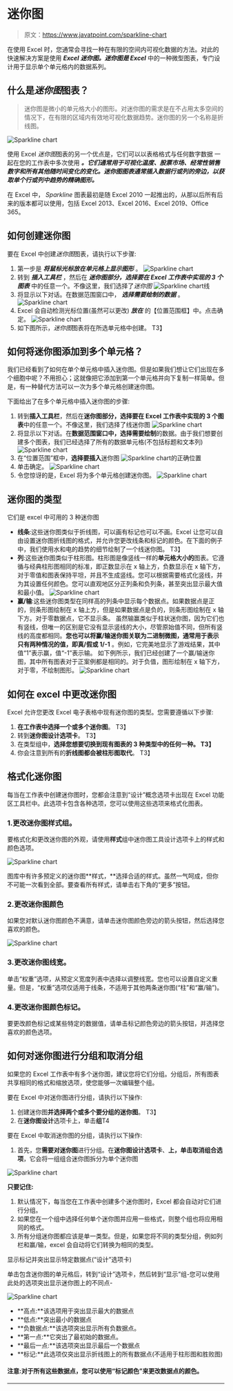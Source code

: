 # 迷你图

> 原文：<https://www.javatpoint.com/sparkline-chart>

在使用 Excel 时，您通常会寻找一种在有限的空间内可视化数据的方法。对此的快速解决方案是使用 ***Excel 迷你图。迷你图是 Excel*** 中的一种微型图表，专门设计用于显示单个单元格内的数据系列。

## 什么是*迷你图*图表？

> 迷你图是微小的单元格大小的图形。对迷你图的需求是在不占用太多空间的情况下，在有限的区域内有效地可视化数据趋势。迷你图的另一个名称是折线图。

![Sparkline chart](img/637bc21e1d0b3fc2de88b8dc2ac50faa.png)

使用 Excel *迷你图*图表的另一个优点是，它们可以以表格格式与任何数字数据 一起在您的工作表中多次使用 ***。它们通常用于可视化温度、股票市场、经常性销售数字和所有其他随时间变化的变化。*迷你图*图表通常插入数据行或列的旁边，以获取单个行或列中趋势的精确图形。***

在 Excel 中， *Sparkline* 图表最初是随 Excel 2010 一起推出的，从那以后所有后来的版本都可以使用，包括 Excel 2013、Excel 2016、Excel 2019、Office 365。

## 如何创建迷你图

要在 Excel 中创建*迷你图*图表，请执行以下步骤:

1.  第一步是 ***将鼠标光标放在单元格上显示图形*** 。
    ![Sparkline chart](img/c40434a02069225985d88dfc4082ec46.png)
2.  转到 ***插入工具栏*** ，然后在 ***迷你图部分，选择要在 Excel 工作表中实现的 3 个图表*** 中的任意一个。不像这里，我们选择了*迷你图*
    ![Sparkline chart](img/1609b2e819fd1b4c05a8fb14ee4c32ad.png)线
3.  将显示以下对话。在数据范围窗口中， ***选择需要绘制的数据*** 。
    ![Sparkline chart](img/ada094416979f1cab69d670bd952c70a.png)
4.  Excel 会自动检测光标位置(虽然可以更改) ***放在*** 的【位置范围框】中。点击确定。
    ![Sparkline chart](img/3a6f3f3d204ac0111bc95e720b751a4c.png)
5.  如下图所示，*迷你图*图表将在所选单元格中创建。
    T3】

## 如何将迷你图添加到多个单元格？

我们已经看到了如何在单个单元格中插入迷你图。但是如果我们想让它们出现在多个细胞中呢？不用担心；这就像把它添加到第一个单元格并向下复制一样简单。但是，有一种替代方法可以一次为多个单元格创建迷你图。

下面给出了在多个单元格中插入迷你图的步骤:

1.  转到**插入工具栏**，然后在**迷你图部分，选择要在 Excel 工作表中实现的 3 个图表**中的任意一个。不像这里，我们选择了线迷你图
    ![Sparkline chart](img/ba116950c76feb340cbb3bf2d003e38e.png)
2.  将显示以下对话。在**数据范围窗口中，选择需要绘制**的数据。由于我们想要创建多个图表，我们已经选择了所有的数据单元格(不包括标题和文本列)
    ![Sparkline chart](img/e3dc63b4b44daa306324eb69a36d8746.png)
3.  在“位置范围”框中，**选择要插入**迷你图
    ![Sparkline chart](img/2d045af14e608f0e179d7eba89d9eae2.png)的正确位置
4.  单击确定。
    ![Sparkline chart](img/fdace0f17206a0cd501be4d066a75da0.png)
5.  令您惊讶的是，Excel 将为多个单元格创建迷你图。
    ![Sparkline chart](img/57415b489faa69c7e2b8697f28737096.png)

## 迷你图的类型

它们是 excel 中可用的 3 种迷你图

*   **线条**:这些迷你图类似于折线图，可以画有标记也可以不画。Excel 让您可以自由设置迷你图折线图的格式，并允许您更改线条和标记的颜色。在下面的例子中，我们使用水和电的趋势的细节绘制了一个线迷你图。
    T3】
*   **列**:这些迷你图类似于柱形图。柱形图是像竖线一样的**单元格大小的**图表。它遵循与经典柱形图相同的标准，即正数显示在 x 轴上方，负数显示在 x 轴下方，对于零值和图表保持平坦，并且不生成竖线。您可以根据需要格式化竖线，并为其设置任何颜色。您可以直观地区分正列条和负列条，甚至突出显示最大值和最小值。
    ![Sparkline chart](img/02ac136434b5bc093a724acc84ab62b5.png)
*   **赢/输**:这些迷你图类型在同样高的列条中显示每个数据点。如果数据点是正的，则条形图绘制在 x 轴上方，但是如果数据点是负的，则条形图绘制在 x 轴下方。对于零数据点，它不显示条。
    虽然输赢类似于柱状迷你图，因为它们也有竖线，但唯一的区别是它没有显示竖线的大小，尽管原始值不同，但所有竖线的高度都相同。**您也可以将赢/输迷你图关联为二进制微图，通常用于表示只有两种情况的值，即真/假或 1/-1** 。例如，它完美地显示了游戏结果，其中值“1”表示赢，值“-1”表示输。
    如下例所示，我们已经创建了一个赢/输迷你图，其中所有图表对于正案例都是相同的。对于负值，图形绘制在 x 轴下方，对于零，不绘制图形。
    ![Sparkline chart](img/f2485f0dabd0aa710e1ab3333a931175.png)

## 如何在 excel 中更改迷你图

Excel 允许您更改 Excel 电子表格中现有迷你图的类型。您需要遵循以下步骤:

1.  **在工作表中选择一个或多个迷你图**。
    T3】
2.  转到**迷你图设计选项卡**。
    T3】
3.  在类型组中，**选择您想要切换到现有图表的 3 种类型中的任何一种。
    T3】**
4.  你会注意到所有的**折线图都会被柱形图取代**。
    T3】

## 格式化迷你图

每当在工作表中创建迷你图时，您都会注意到“设计”概念选项卡出现在 Excel 功能区工具栏中。此选项卡包含各种选项，您可以使用这些选项来格式化图表。

### 1.更改迷你图样式组。

要格式化和更改迷你图的外观，请使用**样式**组中迷你图工具设计选项卡上的样式和颜色选项。

![Sparkline chart](img/0367577d6e7078a6960011e26106c75d.png)

图库中有许多预定义的迷你图**样式，**选择合适的样式。虽然一气呵成，但你不可能一次看到全部。要查看所有样式，请单击右下角的“更多”按钮。

### 2.更改迷你图颜色

如果您对默认迷你图颜色不满意，请单击迷你图颜色旁边的箭头按钮，然后选择您喜欢的颜色。

![Sparkline chart](img/bec2dded19bbbccaf711889e971d3e29.png)

### 3.更改迷你图线宽。

单击“权重”选项，从预定义宽度列表中选择以调整线宽。您也可以设置自定义重量。但是，“权重”选项仅适用于线条，不适用于其他两条迷你图(“柱”和“赢/输”)。

### 4.更改迷你图颜色标记。

要更改颜色标记或某些特定的数据值，请单击标记颜色旁边的箭头按钮，并选择您喜欢的颜色选项。

## 如何对迷你图进行分组和取消分组

如果您的 Excel 工作表中有多个迷你图，建议您将它们分组。分组后，所有图表共享相同的格式和缩放选项，使您能够一次编辑整个组。

要在 Excel 中对迷你图进行分组，请执行以下操作:

1.  创建迷你图**并选择两个或多个要分组的迷你图**。
    T3】
2.  在**迷你图设计**选项卡上，单击**组**T4

要在 Excel 中取消迷你图的分组，请执行以下操作:

1.  首先，您**需要对迷你图**进行分组。在**迷你图设计选项卡**、**上，单击取消组合选项**，它会将一组组合迷你图拆分为单个迷你图

![Sparkline chart](img/e3116b8bef92b9c02af0736e4beb1693.png)

**只要记住:**

1.  默认情况下，每当您在工作表中创建多个迷你图时，Excel 都会自动对它们进行分组。
2.  如果您在一个组中选择任何单个迷你图并应用一些格式，则整个组也将应用相同的格式。
3.  所有分组迷你图都应该是单一类型。但是，如果您将不同的类型分组，例如列栏和赢/输，excel 会自动将它们转换为相同的类型。

显示标记并突出显示特定数据点(“设计”选项卡)

单击包含迷你图的单元格后，转到“设计”选项卡，然后转到“显示”组-您可以使用此处的选项突出显示迷你图上的不同点-

![Sparkline chart](img/f0ce8ed6108cbe5225411c64e95935ff.png)

*   **高点:**该选项用于突出显示最大的数据点
*   **低点:**突出最小的数据点
*   **负数据点:**该选项突出显示所有负数据点。
*   **第一点:**它突出了最初始的数据点。
*   **最后一点:**该选项突出显示最后一个数据点
*   **标记:**此选项仅突出显示折线图上的所有数据点(不适用于柱形图和胜败图)

#### 注意:对于所有这些数据点，您可以使用“标记颜色”来更改数据点的颜色。

* * *